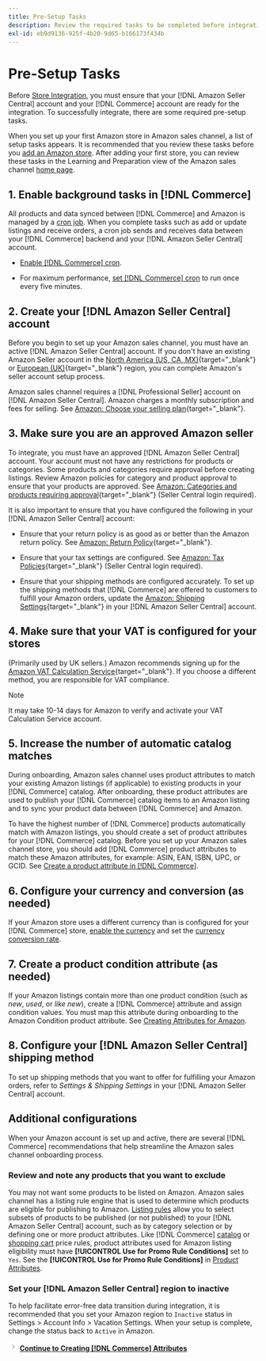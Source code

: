 ```yaml
---
title: Pre-Setup Tasks
description: Review the required tasks to be completed before integrating your Adobe Commerce or Magento Open Source store in Amazon Sales Channel.
exl-id: eb9d9136-925f-4b20-9d65-b166173f434b
---
```

# Pre-Setup Tasks

Before [Store Integration](./store-integration.md), you must ensure that your [!DNL Amazon Seller Central] account and your [!DNL Commerce] account are ready for the integration. To successfully integrate, there are some required pre-setup tasks.

When you set up your first Amazon store in Amazon sales channel, a list of setup tasks appears. It is recommended that you review these tasks before you [add an Amazon store](./store-integration.md). After adding your first store, you can review these tasks in the Learning and Preparation view of the Amazon sales channel [home page](./amazon-sales-channel-home.md).

## 1. Enable background tasks in [!DNL Commerce]

All products and data synced between [!DNL Commerce] and Amazon is managed by a [cron job](https://experienceleague.adobe.com/docs/commerce-admin/systems/tools/cron.html). When you complete tasks such as add or update listings and receive orders, a cron job sends and receives data between your [!DNL Commerce] backend and your [!DNL Amazon Seller Central] account.

- [Enable [!DNL Commerce] cron](https://experienceleague.adobe.com/docs/commerce-admin/systems/tools/cron.html).

- For maximum performance, [set [!DNL Commerce] cron](https://experienceleague.adobe.com/docs/commerce-admin/config/advanced/system.html) to run once every five minutes.

## 2. Create your [!DNL Amazon Seller Central] account

Before you begin to set up your Amazon sales channel, you must have an active [!DNL Amazon Seller Central] account. If you don't have an existing Amazon Seller account in the [North America (US, CA, MX)](https://sell.amazon.com/){target="_blank"} or [European (UK)](https://sell.amazon.co.uk/sell-online/beginners-guide){target="_blank"} region, you can complete Amazon's seller account setup process.

Amazon sales channel requires a [!DNL Professional Seller] account on [!DNL Amazon Seller Central]. Amazon charges a monthly subscription and fees for selling. See [Amazon: Choose your selling plan](https://sell.amazon.com/pricing.html){target="_blank"}.

## 3. Make sure you are an approved Amazon seller

To integrate, you must have an approved [!DNL Amazon Seller Central] account. Your account must not have any restrictions for products or categories. Some products and categories require approval before creating listings. Review Amazon policies for category and product approval to ensure that your products are approved. See [Amazon: Categories and products requiring approval](https://sellercentral.amazon.com/gp/help/200333160){target="_blank"} (Seller Central login required).

It is also important to ensure that you have configured the following in your [!DNL Amazon Seller Central] account:

- Ensure that your return policy is as good as or better than the Amazon return policy. See [Amazon: Return Policy](https://www.amazon.com/gp/help/customer/display.html){target="_blank"}.

- Ensure that your tax settings are configured. See [Amazon: Tax Policies](https://sellercentral.amazon.com/gp/help/external/help.html){target="_blank"} (Seller Central login required).

- Ensure that your shipping methods are configured accurately. To set up the shipping methods that [!DNL Commerce] are offered to customers to fulfill your Amazon orders, update the [Amazon: Shipping Settings](https://sellercentral.amazon.com/sbr/ref=xx_shipset_dnav_xx#shipping_templates){target="_blank"} in your [!DNL Amazon Seller Central] account.

## 4. Make sure that your VAT is configured for your stores

(Primarily used by UK sellers.) Amazon recommends signing up for the [Amazon VAT Calculation Service](https://sell.amazon.co.uk/learn/vat-resources#vat-services-on-amazon){target="_blank"}. If you choose a different method, you are responsible for VAT compliance.

>[!NOTE]
>
>It may take 10-14 days for Amazon to verify and activate your VAT Calculation Service account.

## 5. Increase the number of automatic catalog matches

During onboarding, Amazon sales channel uses product attributes to match your existing Amazon listings (if applicable) to existing products in your [!DNL Commerce] catalog. After onboarding, these product attributes are used to publish your [!DNL Commerce] catalog items to an Amazon listing and to sync your product data between [!DNL Commerce] and Amazon.

To have the highest number of [!DNL Commerce] products automatically match with Amazon listings, you should create a set of product attributes for your [!DNL Commerce] catalog. Before you set up your Amazon sales channel store, you should add [!DNL Commerce] product attributes to match these Amazon attributes, for example: ASIN, EAN, ISBN, UPC, or GCID. See [Create a product attribute in [!DNL Commerce]](./ob-creating-magento-attributes.md).

## 6. Configure your currency and conversion (as needed)

If your Amazon store uses a different currency than is configured for your [!DNL Commerce] store, [enable the currency](https://experienceleague.adobe.com/docs/commerce-admin/config/general/currency-setup.html) and set the [currency conversion rate](https://experienceleague.adobe.com/docs/commerce-admin/stores-sales/site-store/currency/currency-update.html).

## 7. Create a product condition attribute (as needed)

If your Amazon listings contain more than one product condition (such as _new_, _used_, or _like new_), create a [!DNL Commerce] attribute and assign condition values. You must map this attribute during onboarding to the Amazon Condition product attribute. See [Creating Attributes for Amazon](./ob-creating-magento-attributes.md).

## 8. Configure your [!DNL Amazon Seller Central] shipping method

To set up shipping methods that you want to offer for fulfilling your Amazon orders, refer to _Settings & Shipping Settings_ in your [!DNL Amazon Seller Central] account.

## Additional configurations

When your Amazon account is set up and active, there are several [!DNL Commerce] recommendations that help streamline the Amazon sales channel onboarding process.

### Review and note any products that you want to exclude

You may not want some products to be listed on Amazon. Amazon sales channel has a listing rule engine that is used to determine which products are eligible for publishing to Amazon. [Listing rules](./listing-rules.md) allow you to select subsets of products to be published (or not published) to your [!DNL Amazon Seller Central] account, such as by category selection or by defining one or more product attributes. Like [!DNL Commerce] [catalog](https://experienceleague.adobe.com/docs/commerce-admin/marketing/promotions/catalog-rules/price-rules-catalog.html) or [shopping cart](https://experienceleague.adobe.com/docs/commerce-admin/marketing/promotions/cart-rules/price-rules-cart.html) price rules, product attributes used for Amazon listing eligibility must have **[!UICONTROL Use for Promo Rule Conditions]** set to `Yes`. See the **[!UICONTROL Use for Promo Rule Conditions]** in [Product Attributes](https://experienceleague.adobe.com/docs/commerce-admin/catalog/product-attributes/product-attributes.html).

### Set your [!DNL Amazon Seller Central] region to inactive

To help facilitate error-free data transition during integration, it is recommended that you set your Amazon region to `Inactive` status in Settings > Account Info > Vacation Settings. When your setup is complete, change the status back to `Active` in Amazon.

![Next icon](assets/btn-next.png) [**Continue to Creating [!DNL Commerce] Attributes**](./ob-creating-magento-attributes.md)
